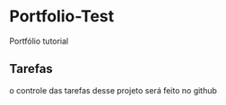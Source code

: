 # Portfolio-Test
Portfólio tutorial

## Tarefas

o controle das tarefas desse projeto será feito no github
